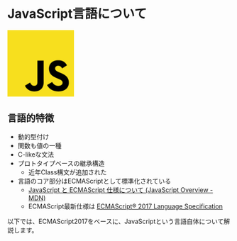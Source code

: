 JavaScript言語について
================================================================

<img alt="Node.js logo" src="./language/javascript-logo.png" height="150"/>

## 言語的特徴

* 動的型付け
* 関数も値の一種
* C-likeな文法
* プロトタイプベースの継承構造
  * 近年Class構文が追加された
* 言語のコア部分はECMAScriptとして標準化されている
  * [JavaScript と ECMAScript 仕様について (JavaScript Overview - MDN)](https://developer.mozilla.org/ja/docs/Web/JavaScript/Guide/Introduction#JavaScript_and_the_ECMAScript_Specification)
  * ECMAScript最新仕様は [ECMAScript&reg; 2017 Language Specification](http://www.ecma-international.org/ecma-262/8.0/)

以下では、ECMAScript2017をベースに、JavaScriptという言語自体について解説します。
